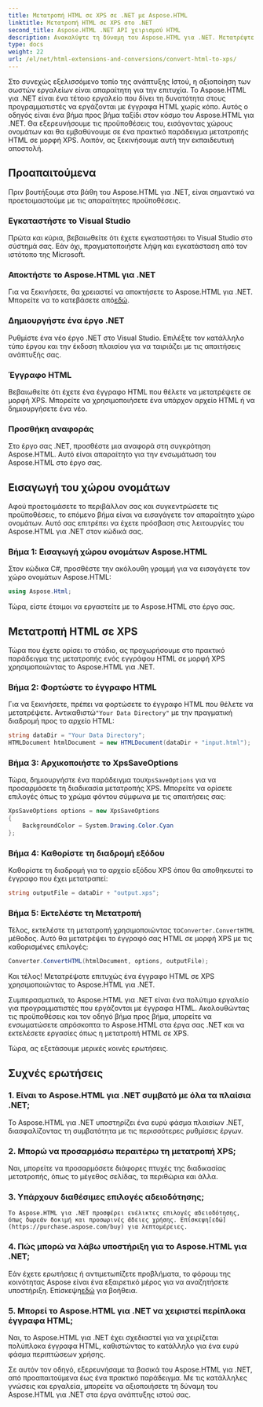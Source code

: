 ```yaml
---
title: Μετατροπή HTML σε XPS σε .NET με Aspose.HTML
linktitle: Μετατροπή HTML σε XPS στο .NET
second_title: Aspose.HTML .NET API χειρισμού HTML
description: Ανακαλύψτε τη δύναμη του Aspose.HTML για .NET. Μετατρέψτε HTML σε XPS χωρίς κόπο. Περιλαμβάνονται προαπαιτούμενα, οδηγός βήμα προς βήμα και συχνές ερωτήσεις.
type: docs
weight: 22
url: /el/net/html-extensions-and-conversions/convert-html-to-xps/
---
```


Στο συνεχώς εξελισσόμενο τοπίο της ανάπτυξης Ιστού, η αξιοποίηση των σωστών εργαλείων είναι απαραίτητη για την επιτυχία. Το Aspose.HTML για .NET είναι ένα τέτοιο εργαλείο που δίνει τη δυνατότητα στους προγραμματιστές να εργάζονται με έγγραφα HTML χωρίς κόπο. Αυτός ο οδηγός είναι ένα βήμα προς βήμα ταξίδι στον κόσμο του Aspose.HTML για .NET. Θα εξερευνήσουμε τις προϋποθέσεις του, εισάγοντας χώρους ονομάτων και θα εμβαθύνουμε σε ένα πρακτικό παράδειγμα μετατροπής HTML σε μορφή XPS. Λοιπόν, ας ξεκινήσουμε αυτή την εκπαιδευτική αποστολή.

## Προαπαιτούμενα

Πριν βουτήξουμε στα βάθη του Aspose.HTML για .NET, είναι σημαντικό να προετοιμαστούμε με τις απαραίτητες προϋποθέσεις.

### Εγκαταστήστε το Visual Studio

Πρώτα και κύρια, βεβαιωθείτε ότι έχετε εγκαταστήσει το Visual Studio στο σύστημά σας. Εάν όχι, πραγματοποιήστε λήψη και εγκατάσταση από τον ιστότοπο της Microsoft.

### Αποκτήστε το Aspose.HTML για .NET

 Για να ξεκινήσετε, θα χρειαστεί να αποκτήσετε το Aspose.HTML για .NET. Μπορείτε να το κατεβάσετε από[εδώ](https://releases.aspose.com/html/net/).

### Δημιουργήστε ένα έργο .NET

Ρυθμίστε ένα νέο έργο .NET στο Visual Studio. Επιλέξτε τον κατάλληλο τύπο έργου και την έκδοση πλαισίου για να ταιριάζει με τις απαιτήσεις ανάπτυξής σας.

### Έγγραφο HTML

Βεβαιωθείτε ότι έχετε ένα έγγραφο HTML που θέλετε να μετατρέψετε σε μορφή XPS. Μπορείτε να χρησιμοποιήσετε ένα υπάρχον αρχείο HTML ή να δημιουργήσετε ένα νέο.

### Προσθήκη αναφοράς

Στο έργο σας .NET, προσθέστε μια αναφορά στη συγκρότηση Aspose.HTML. Αυτό είναι απαραίτητο για την ενσωμάτωση του Aspose.HTML στο έργο σας.

## Εισαγωγή του χώρου ονομάτων

Αφού προετοιμάσετε το περιβάλλον σας και συγκεντρώσετε τις προϋποθέσεις, το επόμενο βήμα είναι να εισαγάγετε τον απαραίτητο χώρο ονομάτων. Αυτό σας επιτρέπει να έχετε πρόσβαση στις λειτουργίες του Aspose.HTML για .NET στον κώδικά σας.

### Βήμα 1: Εισαγωγή χώρου ονομάτων Aspose.HTML

Στον κώδικα C#, προσθέστε την ακόλουθη γραμμή για να εισαγάγετε τον χώρο ονομάτων Aspose.HTML:

```csharp
using Aspose.Html;
```

Τώρα, είστε έτοιμοι να εργαστείτε με το Aspose.HTML στο έργο σας.

## Μετατροπή HTML σε XPS

Τώρα που έχετε ορίσει το στάδιο, ας προχωρήσουμε στο πρακτικό παράδειγμα της μετατροπής ενός εγγράφου HTML σε μορφή XPS χρησιμοποιώντας το Aspose.HTML για .NET.

### Βήμα 2: Φορτώστε το έγγραφο HTML

 Για να ξεκινήσετε, πρέπει να φορτώσετε το έγγραφο HTML που θέλετε να μετατρέψετε. Αντικαθιστώ`"Your Data Directory"` με την πραγματική διαδρομή προς το αρχείο HTML:

```csharp
string dataDir = "Your Data Directory";
HTMLDocument htmlDocument = new HTMLDocument(dataDir + "input.html");
```

### Βήμα 3: Αρχικοποιήστε το XpsSaveOptions

 Τώρα, δημιουργήστε ένα παράδειγμα του`XpsSaveOptions` για να προσαρμόσετε τη διαδικασία μετατροπής XPS. Μπορείτε να ορίσετε επιλογές όπως το χρώμα φόντου σύμφωνα με τις απαιτήσεις σας:

```csharp
XpsSaveOptions options = new XpsSaveOptions
{
    BackgroundColor = System.Drawing.Color.Cyan
};
```

### Βήμα 4: Καθορίστε τη διαδρομή εξόδου

Καθορίστε τη διαδρομή για το αρχείο εξόδου XPS όπου θα αποθηκευτεί το έγγραφο που έχει μετατραπεί:

```csharp
string outputFile = dataDir + "output.xps";
```

### Βήμα 5: Εκτελέστε τη Μετατροπή

 Τέλος, εκτελέστε τη μετατροπή χρησιμοποιώντας το`Converter.ConvertHTML` μέθοδος. Αυτό θα μετατρέψει το έγγραφό σας HTML σε μορφή XPS με τις καθορισμένες επιλογές:

```csharp
Converter.ConvertHTML(htmlDocument, options, outputFile);
```

Και τέλος! Μετατρέψατε επιτυχώς ένα έγγραφο HTML σε XPS χρησιμοποιώντας το Aspose.HTML για .NET.

Συμπερασματικά, το Aspose.HTML για .NET είναι ένα πολύτιμο εργαλείο για προγραμματιστές που εργάζονται με έγγραφα HTML. Ακολουθώντας τις προϋποθέσεις και τον οδηγό βήμα προς βήμα, μπορείτε να ενσωματώσετε απρόσκοπτα το Aspose.HTML στα έργα σας .NET και να εκτελέσετε εργασίες όπως η μετατροπή HTML σε XPS.

Τώρα, ας εξετάσουμε μερικές κοινές ερωτήσεις.

## Συχνές ερωτήσεις

### 1. Είναι το Aspose.HTML για .NET συμβατό με όλα τα πλαίσια .NET;
   Το Aspose.HTML για .NET υποστηρίζει ένα ευρύ φάσμα πλαισίων .NET, διασφαλίζοντας τη συμβατότητα με τις περισσότερες ρυθμίσεις έργων.

### 2. Μπορώ να προσαρμόσω περαιτέρω τη μετατροπή XPS;
   Ναι, μπορείτε να προσαρμόσετε διάφορες πτυχές της διαδικασίας μετατροπής, όπως το μέγεθος σελίδας, τα περιθώρια και άλλα.

### 3. Υπάρχουν διαθέσιμες επιλογές αδειοδότησης;
    Το Aspose.HTML για .NET προσφέρει ευέλικτες επιλογές αδειοδότησης, όπως δωρεάν δοκιμή και προσωρινές άδειες χρήσης. Επίσκεψη[εδώ](https://purchase.aspose.com/buy) για λεπτομέρειες.

### 4. Πώς μπορώ να λάβω υποστήριξη για το Aspose.HTML για .NET;
   Εάν έχετε ερωτήσεις ή αντιμετωπίζετε προβλήματα, το φόρουμ της κοινότητας Aspose είναι ένα εξαιρετικό μέρος για να αναζητήσετε υποστήριξη. Επίσκεψη[εδώ](https://forum.aspose.com/) για βοήθεια.

### 5. Μπορεί το Aspose.HTML για .NET να χειριστεί περίπλοκα έγγραφα HTML;
   Ναι, το Aspose.HTML για .NET έχει σχεδιαστεί για να χειρίζεται πολύπλοκα έγγραφα HTML, καθιστώντας το κατάλληλο για ένα ευρύ φάσμα περιπτώσεων χρήσης.

Σε αυτόν τον οδηγό, εξερευνήσαμε τα βασικά του Aspose.HTML για .NET, από προαπαιτούμενα έως ένα πρακτικό παράδειγμα. Με τις κατάλληλες γνώσεις και εργαλεία, μπορείτε να αξιοποιήσετε τη δύναμη του Aspose.HTML για .NET στα έργα ανάπτυξης ιστού σας.